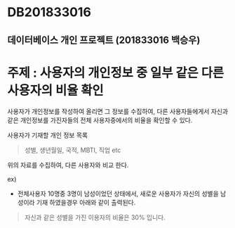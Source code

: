 DB201833016
===========
데이터베이스 개인 프로젝트 (201833016 백승우)
--------------------------------------------
# 주제 : 사용자의 개인정보 중 일부 같은 다른 사용자의 비율 확인

사용자가 개인정보를 작성하여 올리면 그 정보를 수집하여, 다른 사용자들에게서 자신과 같은 개인정보를 가진자들의 전체 사용자중에서의 비율을 확인할 수 있다.

사용자가 기재할 개인 정보 목록

>성별, 생년월일, 국적, MBTI, 직업 etc

위의 자료를 수집하여, 다른 사용자와 비교 한다.

ex) 
* 전체사용자 10명중 3명이 남성이었던 상태에서, 새로운 사용자가 자신의 성별을 남성이라 기재 하였을경우 아래와 같이 출력된다.
> 자신과 같은 성별을 가진 이용자의 비율은 30% 입니다.
